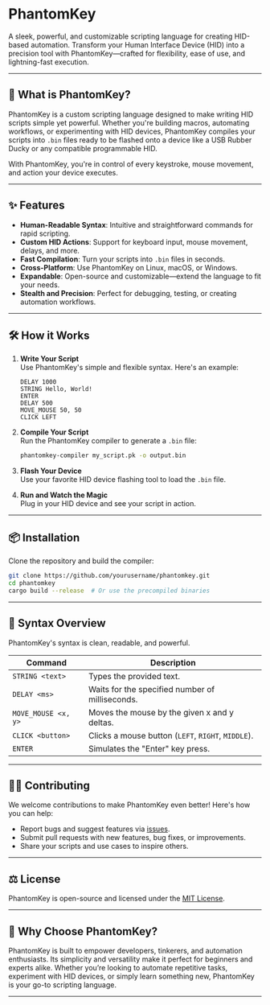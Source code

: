 # **PhantomKey**  
A sleek, powerful, and customizable scripting language for creating HID-based automation. Transform your Human Interface Device (HID) into a precision tool with PhantomKey—crafted for flexibility, ease of use, and lightning-fast execution.

---

## **🚀 What is PhantomKey?**  
PhantomKey is a custom scripting language designed to make writing HID scripts simple yet powerful. Whether you're building macros, automating workflows, or experimenting with HID devices, PhantomKey compiles your scripts into `.bin` files ready to be flashed onto a device like a USB Rubber Ducky or any compatible programmable HID.

With PhantomKey, you're in control of every keystroke, mouse movement, and action your device executes.

---

## **✨ Features**  
- **Human-Readable Syntax**: Intuitive and straightforward commands for rapid scripting.  
- **Custom HID Actions**: Support for keyboard input, mouse movement, delays, and more.  
- **Fast Compilation**: Turn your scripts into `.bin` files in seconds.  
- **Cross-Platform**: Use PhantomKey on Linux, macOS, or Windows.  
- **Expandable**: Open-source and customizable—extend the language to fit your needs.  
- **Stealth and Precision**: Perfect for debugging, testing, or creating automation workflows.  

---

## **🛠️ How it Works**  
1. **Write Your Script**  
   Use PhantomKey's simple and flexible syntax. Here's an example:  
   ```plaintext
   DELAY 1000
   STRING Hello, World!
   ENTER
   DELAY 500
   MOVE_MOUSE 50, 50
   CLICK LEFT
   ```

2. **Compile Your Script**  
   Run the PhantomKey compiler to generate a `.bin` file:  
   ```bash
   phantomkey-compiler my_script.pk -o output.bin
   ```

3. **Flash Your Device**  
   Use your favorite HID device flashing tool to load the `.bin` file.

4. **Run and Watch the Magic**  
   Plug in your HID device and see your script in action.

---

## **📦 Installation**  
Clone the repository and build the compiler:  
```bash
git clone https://github.com/yourusername/phantomkey.git
cd phantomkey
cargo build --release  # Or use the precompiled binaries
```

---

## **📝 Syntax Overview**  
PhantomKey's syntax is clean, readable, and powerful.  

| **Command**         | **Description**                                      |  
|----------------------|------------------------------------------------------|  
| `STRING <text>`      | Types the provided text.                             |  
| `DELAY <ms>`         | Waits for the specified number of milliseconds.      |  
| `MOVE_MOUSE <x, y>`  | Moves the mouse by the given x and y deltas.         |  
| `CLICK <button>`     | Clicks a mouse button (`LEFT`, `RIGHT`, `MIDDLE`).   |  
| `ENTER`              | Simulates the "Enter" key press.                    |  


---

## **👩‍💻 Contributing**  
We welcome contributions to make PhantomKey even better! Here's how you can help:  
- Report bugs and suggest features via [issues](issues/).  
- Submit pull requests with new features, bug fixes, or improvements.  
- Share your scripts and use cases to inspire others.  

---

## **⚖️ License**  
PhantomKey is open-source and licensed under the [MIT License](LICENSE).

---

## **🌟 Why Choose PhantomKey?**  
PhantomKey is built to empower developers, tinkerers, and automation enthusiasts. Its simplicity and versatility make it perfect for beginners and experts alike. Whether you’re looking to automate repetitive tasks, experiment with HID devices, or simply learn something new, PhantomKey is your go-to scripting language.

---


